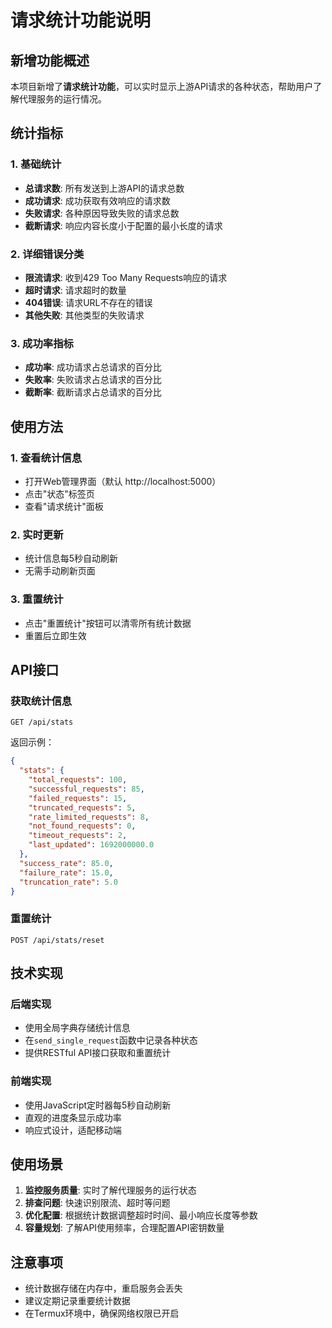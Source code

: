 # 请求统计功能说明

## 新增功能概述

本项目新增了**请求统计功能**，可以实时显示上游API请求的各种状态，帮助用户了解代理服务的运行情况。

## 统计指标

### 1. 基础统计
- **总请求数**: 所有发送到上游API的请求总数
- **成功请求**: 成功获取有效响应的请求数
- **失败请求**: 各种原因导致失败的请求总数
- **截断请求**: 响应内容长度小于配置的最小长度的请求

### 2. 详细错误分类
- **限流请求**: 收到429 Too Many Requests响应的请求
- **超时请求**: 请求超时的数量
- **404错误**: 请求URL不存在的错误
- **其他失败**: 其他类型的失败请求

### 3. 成功率指标
- **成功率**: 成功请求占总请求的百分比
- **失败率**: 失败请求占总请求的百分比
- **截断率**: 截断请求占总请求的百分比

## 使用方法

### 1. 查看统计信息
- 打开Web管理界面（默认 http://localhost:5000）
- 点击"状态"标签页
- 查看"请求统计"面板

### 2. 实时更新
- 统计信息每5秒自动刷新
- 无需手动刷新页面

### 3. 重置统计
- 点击"重置统计"按钮可以清零所有统计数据
- 重置后立即生效

## API接口

### 获取统计信息
```
GET /api/stats
```

返回示例：
```json
{
  "stats": {
    "total_requests": 100,
    "successful_requests": 85,
    "failed_requests": 15,
    "truncated_requests": 5,
    "rate_limited_requests": 8,
    "not_found_requests": 0,
    "timeout_requests": 2,
    "last_updated": 1692000000.0
  },
  "success_rate": 85.0,
  "failure_rate": 15.0,
  "truncation_rate": 5.0
}
```

### 重置统计
```
POST /api/stats/reset
```

## 技术实现

### 后端实现
- 使用全局字典存储统计信息
- 在`send_single_request`函数中记录各种状态
- 提供RESTful API接口获取和重置统计

### 前端实现
- 使用JavaScript定时器每5秒自动刷新
- 直观的进度条显示成功率
- 响应式设计，适配移动端

## 使用场景

1. **监控服务质量**: 实时了解代理服务的运行状态
2. **排查问题**: 快速识别限流、超时等问题
3. **优化配置**: 根据统计数据调整超时时间、最小响应长度等参数
4. **容量规划**: 了解API使用频率，合理配置API密钥数量

## 注意事项

- 统计数据存储在内存中，重启服务会丢失
- 建议定期记录重要统计数据
- 在Termux环境中，确保网络权限已开启